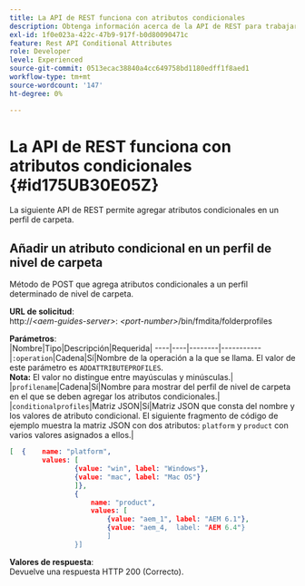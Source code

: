 ```yaml
---
title: La API de REST funciona con atributos condicionales
description: Obtenga información acerca de la API de REST para trabajar con atributos condicionales
exl-id: 1f0e023a-422c-47b9-917f-b0d80090471c
feature: Rest API Conditional Attributes
role: Developer
level: Experienced
source-git-commit: 0513ecac38840a4cc649758bd1180edff1f8aed1
workflow-type: tm+mt
source-wordcount: '147'
ht-degree: 0%

---
```


# La API de REST funciona con atributos condicionales {#id175UB30E05Z}

La siguiente API de REST permite agregar atributos condicionales en un perfil de carpeta.

## Añadir un atributo condicional en un perfil de nivel de carpeta

Método de POST que agrega atributos condicionales a un perfil determinado de nivel de carpeta.

**URL de solicitud**:\
http://*&lt;aem-guides-server\>*: *&lt;port-number\>*/bin/fmdita/folderprofiles

**Parámetros**:\
|Nombre|Tipo|Descripción|Requerida|
----|----|--------|-----------
|`:operation`|Cadena|Sí|Nombre de la operación a la que se llama. El valor de este parámetro es ``ADDATTRIBUTEPROFILES``. <br> **Nota:** El valor no distingue entre mayúsculas y minúsculas.|
|`profilename`|Cadena|Sí|Nombre para mostrar del perfil de nivel de carpeta en el que se deben agregar los atributos condicionales.|
|`conditionalprofiles`|Matriz JSON|Sí|Matriz JSON que consta del nombre y los valores de atributo condicional. El siguiente fragmento de código de ejemplo muestra la matriz JSON con dos atributos: `platform` y `product` con varios valores asignados a ellos.|

```JSON
[  {    name: "platform",    
        values: [       
                {value: "win", label: "Windows"},       
                {value: "mac", label: "Mac OS"}    
                ]},
                {    
                    name: "product",    
                    values: [      
                        {value: "aem_1", label: "AEM 6.1"},     
                        {value: "aem_4,  label: "AEM 6.4"}  
                        ]  
                }]
```

**Valores de respuesta**:\
Devuelve una respuesta HTTP 200 \(Correcto\).
